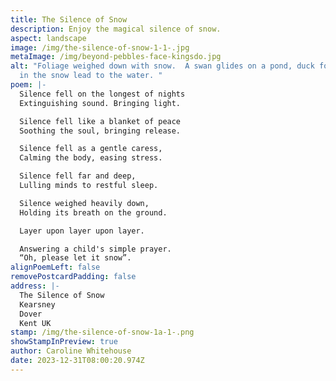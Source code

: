 ```yaml
---
title: The Silence of Snow
description: Enjoy the magical silence of snow.
aspect: landscape
image: /img/the-silence-of-snow-1-1-.jpg
metaImage: /img/beyond-pebbles-face-kingsdo.jpg
alt: "Foliage weighed down with snow.  A swan glides on a pond, duck footprints
  in the snow lead to the water. "
poem: |-
  Silence fell on the longest of nights
  Extinguishing sound. Bringing light.

  Silence fell like a blanket of peace 
  Soothing the soul, bringing release.

  Silence fell as a gentle caress,
  Calming the body, easing stress.

  Silence fell far and deep,
  Lulling minds to restful sleep.

  Silence weighed heavily down,
  Holding its breath on the ground.

  Layer upon layer upon layer.

  Answering a child's simple prayer.
  “Oh, please let it snow”.
alignPoemLeft: false
removePostcardPadding: false
address: |-
  The Silence of Snow
  Kearsney
  Dover
  Kent UK
stamp: /img/the-silence-of-snow-1a-1-.png
showStampInPreview: true
author: Caroline Whitehouse
date: 2023-12-31T08:00:20.974Z
---
```

